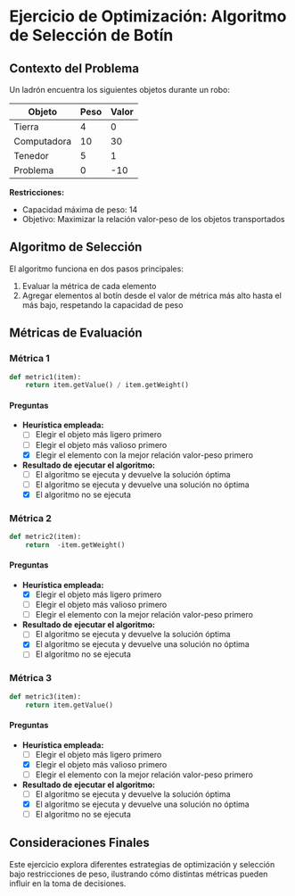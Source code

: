 # Ejercicio de Optimización: Algoritmo de Selección de Botín

## Contexto del Problema

Un ladrón encuentra los siguientes objetos durante un robo:

| Objeto       | Peso | Valor |
|--------------|------|-------|
| Tierra       | 4    | 0     |
| Computadora  | 10   | 30    |
| Tenedor      | 5    | 1     |
| Problema     | 0    | -10   |

**Restricciones:**
- Capacidad máxima de peso: 14
- Objetivo: Maximizar la relación valor-peso de los objetos transportados

## Algoritmo de Selección

El algoritmo funciona en dos pasos principales:

1. Evaluar la métrica de cada elemento
2. Agregar elementos al botín desde el valor de métrica más alto hasta el más bajo, respetando la capacidad de peso

## Métricas de Evaluación

### Métrica 1

```python
def metric1(item):
    return item.getValue() / item.getWeight() 
```

#### Preguntas
- **Heurística empleada:**
  - [ ] Elegir el objeto más ligero primero
  - [ ] Elegir el objeto más valioso primero
  - [x] Elegir el elemento con la mejor relación valor-peso primero

- **Resultado de ejecutar el algoritmo:**
  - [ ] El algoritmo se ejecuta y devuelve la solución óptima
  - [ ] El algoritmo se ejecuta y devuelve una solución no óptima
  - [x] El algoritmo no se ejecuta

### Métrica 2

```python
def metric2(item):
    return  -item.getWeight()
```

#### Preguntas
- **Heurística empleada:**
  - [x] Elegir el objeto más ligero primero
  - [ ] Elegir el objeto más valioso primero
  - [ ] Elegir el elemento con la mejor relación valor-peso primero

- **Resultado de ejecutar el algoritmo:**
  - [ ] El algoritmo se ejecuta y devuelve la solución óptima
  - [x] El algoritmo se ejecuta y devuelve una solución no óptima
  - [ ] El algoritmo no se ejecuta

### Métrica 3

```python
def metric3(item):
    return item.getValue()
```

#### Preguntas
- **Heurística empleada:**
  - [ ] Elegir el objeto más ligero primero
  - [x] Elegir el objeto más valioso primero
  - [ ] Elegir el elemento con la mejor relación valor-peso primero

- **Resultado de ejecutar el algoritmo:**
  - [ ] El algoritmo se ejecuta y devuelve la solución óptima
  - [x] El algoritmo se ejecuta y devuelve una solución no óptima
  - [ ] El algoritmo no se ejecuta

## Consideraciones Finales

Este ejercicio explora diferentes estrategias de optimización y selección bajo restricciones de peso, ilustrando cómo distintas métricas pueden influir en la toma de decisiones.